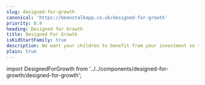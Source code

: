 ```yaml
---
slug: designed-for-growth
canonical: 'https://beanstalkapp.co.uk/designed-for-growth'
priority: 0.9
heading: Designed for Growth
title: Designed For Growth
isKidStartFamily: true
description: We want your children to benefit from your investment so the Beanstalk app has been designed for growth with low fees and flexible fund choices.
plain: true
---
```

import DesignedForGrowth from '../../components/designed-for-growth/designed-for-growth';

<DesignedForGrowth/>